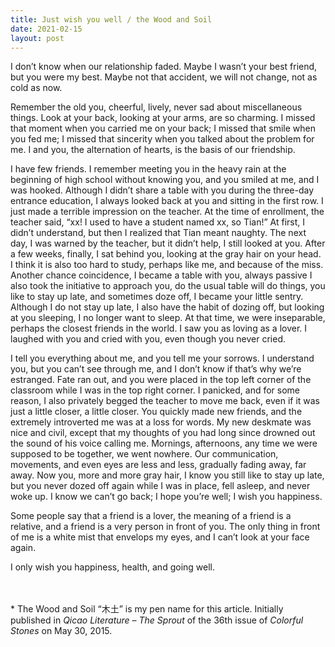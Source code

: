 ```yaml
---
title: Just wish you well / the Wood and Soil
date: 2021-02-15
layout: post
---
```

I don&#8217;t know when our relationship faded. Maybe I wasn&#8217;t your best friend, but you were my best. Maybe not that accident, we will not change, not as cold as now.

Remember the old you, cheerful, lively, never sad about miscellaneous things. Look at your back, looking at your arms, are so charming. I missed that moment when you carried me on your back; I missed that smile when you fed me; I missed that sincerity when you talked about the problem for me. I and you, the alternation of hearts, is the basis of our friendship.

I have few friends. I remember meeting you in the heavy rain at the beginning of high school without knowing you, and you smiled at me, and I was hooked. Although I didn&#8217;t share a table with you during the three-day entrance education, I always looked back at you and sitting in the first row. I just made a terrible impression on the teacher. At the time of enrollment, the teacher said, &#8220;xx! I used to have a student named xx, so Tian!&#8221; At first, I didn&#8217;t understand, but then I realized that Tian meant naughty. The next day, I was warned by the teacher, but it didn&#8217;t help, I still looked at you. After a few weeks, finally, I sat behind you, looking at the gray hair on your head. I think it is also too hard to study, perhaps like me, and because of the miss. Another chance coincidence, I became a table with you, always passive I also took the initiative to approach you, do the usual table will do things, you like to stay up late, and sometimes doze off, I became your little sentry. Although I do not stay up late, I also have the habit of dozing off, but looking at you sleeping, I no longer want to sleep. At that time, we were inseparable, perhaps the closest friends in the world. I saw you as loving as a lover. I laughed with you and cried with you, even though you never cried.

I tell you everything about me, and you tell me your sorrows. I understand you, but you can&#8217;t see through me, and I don&#8217;t know if that&#8217;s why we&#8217;re estranged. Fate ran out, and you were placed in the top left corner of the classroom while I was in the top right corner. I panicked, and for some reason, I also privately begged the teacher to move me back, even if it was just a little closer, a little closer. You quickly made new friends, and the extremely introverted me was at a loss for words. My new deskmate was nice and civil, except that my thoughts of you had long since drowned out the sound of his voice calling me. Mornings, afternoons, any time we were supposed to be together, we went nowhere. Our communication, movements, and even eyes are less and less, gradually fading away, far away. Now you, more and more gray hair, I know you still like to stay up late, but you never dozed off again while I was in place, fell asleep, and never woke up. I know we can&#8217;t go back; I hope you&#8217;re well; I wish you happiness.

Some people say that a friend is a lover, the meaning of a friend is a relative, and a friend is a very person in front of you. The only thing in front of me is a white mist that envelops my eyes, and I can&#8217;t look at your face again.

I only wish you happiness, health, and going well.

<p class="has-small-font-size">
  <br /><br />* The Wood and Soil &#8220;木土&#8221; is my pen name for this article. Initially published in <em>Qicao Literature &#8211; The Sprout</em> of the 36th issue of <em>Colorful Stones</em> on May 30, 2015.
</p>
